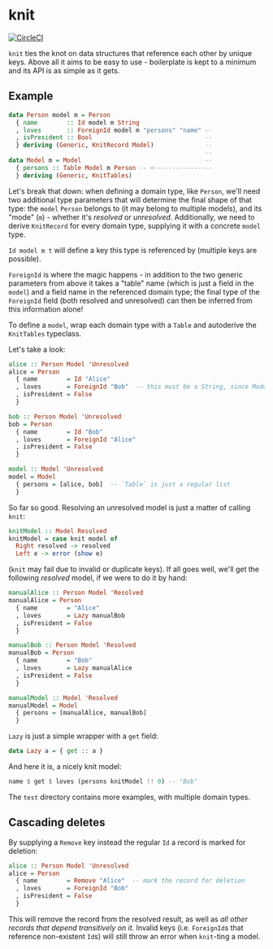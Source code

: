 # knit

[![CircleCI](https://circleci.com/gh/pkamenarsky/knit.svg?style=svg)](https://circleci.com/gh/pkamenarsky/knit)

`knit` ties the knot on data structures that reference each other by unique keys. Above all it aims to be easy to use - boilerplate is kept to a minimum and its API is as simple as it gets.

## Example

```haskell
data Person model m = Person
  { name        :: Id model m String
  , loves       :: ForeignId model m "persons" "name" --
  , isPresident :: Bool                               --
  } deriving (Generic, KnitRecord Model)              --
                                                      -- 
data Model m = Model                                  --
  { persons :: Table Model m Person -- <----------------
  } deriving (Generic, KnitTables)
```

Let's break that down: when defining a domain type, like `Person`, we'll need two additional type parameters that will determine the final shape of that type: the `model` `Person` belongs to (it may belong to multiple models), and its "mode" (`m`) - whether it's *resolved* or *unresolved*. Additionally, we need to derive `KnitRecord` for every domain type, supplying it with a concrete `model` type.

`Id model m t` will define a key this type is referenced by (multiple keys are possible).

`ForeignId` is where the magic happens - in addition to the two generic parameters from above it takes a "table" name (which is just a field in the `model`) and a field name in the referenced domain type; the final type of the `ForeignId` field (both resolved and unresolved) can then be inferred from this information alone!

To define a `model`, wrap each domain type with a `Table` and autoderive the `KnitTables` typeclass.

Let's take a look:

```haskell
alice :: Person Model 'Unresolved
alice = Person
  { name        = Id "Alice"
  , loves       = ForeignId "Bob"  -- this must be a String, since Model.persons.name is a String!
  , isPresident = False
  }

bob :: Person Model 'Unresolved
bob = Person
  { name        = Id "Bob"
  , loves       = ForeignId "Alice"
  , isPresident = False
  }

model :: Model 'Unresolved
model = Model
  { persons = [alice, bob]  -- `Table` is just a regular list
  }
```

So far so good. Resolving an unresolved model is just a matter of calling `knit`:

```haskell
knitModel :: Model Resolved
knitModel = case knit model of
  Right resolved -> resolved
  Left e -> error (show e)
```

(`knit` may fail due to invalid or duplicate keys). If all goes well, we'll get the following *resolved* model, if we were to do it by hand:

```haskell
manualAlice :: Person Model 'Resolved
manualAlice = Person
  { name        = "Alice"
  , loves       = Lazy manualBob
  , isPresident = False
  }

manualBob :: Person Model 'Resolved
manualBob = Person
  { name        = "Bob"
  , loves       = Lazy manualAlice
  , isPresident = False
  }

manualModel :: Model 'Resolved
manualModel = Model
  { persons = [manualAlice, manualBob]
  }
```

`Lazy` is just a simple wrapper with a `get` field:

```haskell
data Lazy a = { get :: a }
```

And here it is, a nicely knit model:

```haskell
name $ get $ loves (persons knitModel !! 0) -- "Bob"
```

The `test` directory contains more examples, with multiple domain types.

## Cascading deletes

By supplying a `Remove` key instead the regular `Id` a record is marked for deletion:

```haskell
alice :: Person Model 'Unresolved
alice = Person
  { name        = Remove "Alice"  -- mark the record for deletion
  , loves       = ForeignId "Bob"
  , isPresident = False
  }
```

This will remove the record from the resolved result, as well as *all other records that depend transitively on it*. Invalid keys (i.e. `ForeignId`s that reference non-existent `Id`s) will still throw an error when `knit`-ting a model.
